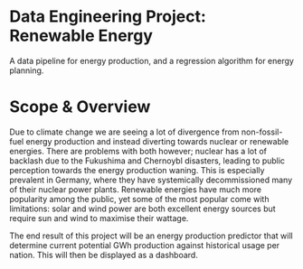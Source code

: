 # Data Engineering Project: Renewable Energy
A data pipeline for energy production, and a regression algorithm for energy planning.

# Scope & Overview
Due to climate change we are seeing a lot of divergence from non-fossil-fuel energy production and instead diverting towards nuclear or renewable energies. There are problems with both however; nuclear has a lot of backlash due to the Fukushima and Chernoybl disasters, leading to public perception towards the energy production waning. This is especially prevalent in Germany, where they have systemically decommissioned many of their nuclear power plants.
Renewable energies have much more popularity among the public, yet some of the most popular come with limitations: solar and wind power are both excellent energy sources but require sun and wind to maximise their wattage. 

The end result of this project will be an energy production predictor that will determine current potential GWh production against historical usage per nation. This will then be displayed as a dashboard.

